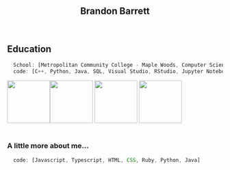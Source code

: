 <div align="center">

<h2> Brandon Barrett 
</div><br>

## Education
```javascript
  School: [Metropolitan Community College - Maple Woods, Computer Science Major] 
  code: [C++, Python, Java, SQL, Visual Studio, RStudio, Jupyter Notebook]
``` 

<img src="https://user-images.githubusercontent.com/74038190/212257454-16e3712e-945a-4ca2-b238-408ad0bf87e6.gif" width="100"><img src="https://user-images.githubusercontent.com/74038190/212257472-08e52665-c503-4bd9-aa20-f5a4dae769b5.gif" width="100">
<img src="https://user-images.githubusercontent.com/74038190/212257465-7ce8d493-cac5-494e-982a-5a9deb852c4b.gif" width="100">
<img src="https://user-images.githubusercontent.com/74038190/212284087-bbe7e430-757e-4901-90bf-4cd2ce3e1852.gif" width="100">
<br><br>

### A little more about me...  

```javascript
  code: [Javascript, Typescript, HTML, CSS, Ruby, Python, Java]
```
